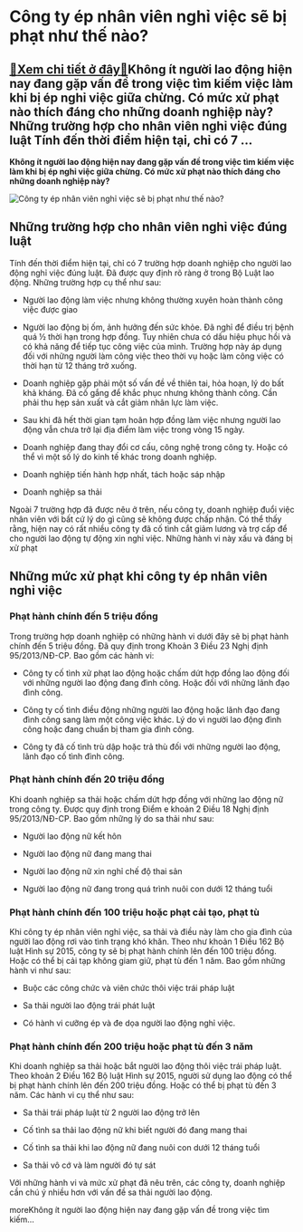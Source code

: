Công ty ép nhân viên nghỉ việc sẽ bị phạt như thế nào?
======================================================

[:gift:Xem chi tiết ở đây:gift:](https://hddtvn.com/cong-ty-ep-nhan-vien-nghi-viec-se-bi-phat-nhu-the-nao/)Không ít người lao động hiện nay đang gặp vấn đề trong việc tìm kiếm việc làm khi bị ép nghỉ việc giữa chừng. Có mức xử phạt nào thích đáng cho những doanh nghiệp này? Những trường hợp cho nhân viên nghỉ việc đúng luật Tính đến thời điểm hiện tại, chỉ có 7 …
------------------------------------------------------------------------------------------------------------------------------------------------------------------------------------------------------------------------------------------------------------------

**Không ít người lao động hiện nay đang gặp vấn đề trong việc tìm kiếm việc làm khi bị ép nghỉ việc giữa chừng. Có mức xử phạt nào thích đáng cho những doanh nghiệp này?**


![Công ty ép nhân viên nghỉ việc sẽ bị phạt như thế nào?](https://hddtvn.com/wp-content/uploads/2021/01/1-1531712198097486680600.png)


Những trường hợp cho nhân viên nghỉ việc đúng luật
--------------------------------------------------


Tính đến thời điểm hiện tại, chỉ có 7 trường hợp doanh nghiệp cho người lao động nghỉ việc đúng luật. Đã được quy định rõ ràng ở trong Bộ Luật lao động. Những trường hợp cụ thể như sau:




* Người lao động làm việc nhưng không thường xuyên hoàn thành công việc được giao

* Người lao động bị ốm, ảnh hưởng đến sức khỏe. Đã nghỉ để điều trị bệnh quá ½ thời hạn trong hợp đồng. Tuy nhiên chưa có dấu hiệu phục hồi và có khả năng để tiếp tục công việc của mình. Trường hợp này áp dụng đối với những người làm công việc theo thời vụ hoặc làm công việc có thời hạn từ 12 tháng trở xuống.

* Doanh nghiệp gặp phải một số vấn đề về thiên tai, hỏa hoạn, lý do bất khả kháng. Đã cố gắng để khắc phục nhưng không thành công. Cần phải thu hẹp sản xuất và cắt giảm nhân lực làm việc.

* Sau khi đã hết thời gian tạm hoãn hợp đồng làm việc nhưng người lao động vẫn chưa trở lại địa điểm làm việc trong vòng 15 ngày.

* Doanh nghiệp đang thay đổi cơ cấu, công nghệ trong công ty. Hoặc có thể vì một số lý do kinh tế khác trong doanh nghiệp.

* Doanh nghiệp tiến hành hợp nhất, tách hoặc sáp nhập

* Doanh nghiệp sa thải



Ngoài 7 trường hợp đã được nêu ở trên, nếu công ty, doanh nghiệp đuổi việc nhân viên với bất cứ lý do gì cũng sẽ không được chấp nhận. Có thể thấy rằng, hiện nay có rất nhiều công ty đã cố tình cắt giảm lương và trợ cấp để cho người lao động tự động xin nghỉ việc. Những hành vi này xấu và đáng bị xử phạt


Những mức xử phạt khi công ty ép nhân viên nghỉ việc
----------------------------------------------------


### Phạt hành chính đến 5 triệu đồng


Trong trường hợp doanh nghiệp có những hành vi dưới đây sẽ bị phạt hành chính đến 5 triệu đồng. Đã quy định trong Khoản 3 Điều 23 Nghị định 95/2013/NĐ-CP. Bao gồm các hành vi:




* Công ty cố tình xử phạt lao động hoặc chấm dứt hợp đồng lao động đối với những người lao động đang đình công. Hoặc đối với những lãnh đạo đình công.

* Công ty cố tình điều động những người lao động hoặc lãnh đạo đang đình công sang làm một công việc khác. Lý do vì người lao động đình công hoặc đang chuẩn bị tham gia đình công.

* Công ty đã cố tình trù dập hoặc trả thù đối với những người lao động, lãnh đạo cố tình đình công.



### Phạt hành chính đến 20 triệu đồng


Khi doanh nghiệp sa thải hoặc chấm dứt hợp đồng với những lao động nữ trong công ty. Được quy định trong Điểm e khoản 2 Điều 18 Nghị định 95/2013/NĐ-CP. Bao gồm những lý do sa thải như sau:




* Người lao động nữ kết hôn

* Người lao động nữ đang mang thai

* Người lao động nữ xin nghỉ chế độ thai sản

* Người lao động nữ đang trong quá trình nuôi con dưới 12 tháng tuổi



### Phạt hành chính đến 100 triệu hoặc phạt cải tạo, phạt tù


Khi công ty ép nhân viên nghỉ việc, sa thải và điều này làm cho gia đình của người lao động rơi vào tình trạng khó khăn. Theo như khoản 1 Điều 162 Bộ luật Hình sự 2015, công ty sẽ bị phạt hành chính lên đến 100 triệu đồng. Hoặc có thể bị cải tạp không giam giữ, phạt tù đến 1 năm. Bao gồm những hành vi như sau:




* Buộc các công chức và viên chức thôi việc trái pháp luật

* Sa thải người lao động trái phát luật

* Có hành vi cưỡng ép và đe dọa người lao động nghỉ việc.



### Phạt hành chính đến 200 triệu hoặc phạt tù đến 3 năm


Khi doanh nghiệp sa thải hoặc bắt người lao động thôi việc trái pháp luật. Theo khoản 2 Điều 162 Bộ luật Hình sự 2015, người sử dụng lao động có thể bị phạt hành chính lên đến 200 triệu đồng. Hoặc có thể bị phạt tù đến 3 năm. Các hành vi cụ thể như sau:




* Sa thải trái pháp luật từ 2 người lao động trở lên

* Cố tình sa thải lao động nữ khi biết người đó đang mang thai

* Cố tình sa thải khi lao động nữ đang nuôi con dưới 12 tháng tuổi

* Sa thải vô cớ và làm người đó tự sát



Với những hành vi và mức xử phạt đã nêu trên, các công ty, doanh nghiệp cần chú ý nhiều hơn với vấn đề sa thải người lao động.


moreKhông ít người lao động hiện nay đang gặp vấn đề trong việc tìm kiếm…

